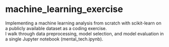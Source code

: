 # machine_learning_exercise
Implementing a machine learning analysis from scratch with scikit-learn on a publicly available dataset as a coding exercise.  
I walk through data preprocessing, model selection, and model evaluation in a single Jupyter notebook (mental_tech.ipynb).
